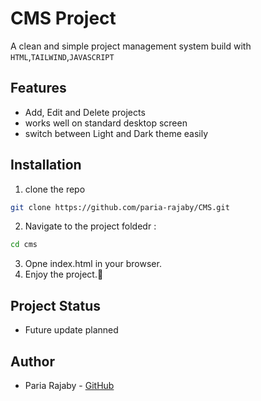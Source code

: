 # CMS Project

A clean and simple project management system build with `HTML`,`TAILWIND`,`JAVASCRIPT`

## Features

- Add, Edit and Delete projects
- works well on standard desktop screen
- switch between Light and Dark theme easily

## Installation

1. clone the repo

```bash
git clone https://github.com/paria-rajaby/CMS.git
```

2. Navigate to the project foldedr :

```bash
cd cms
```

3. Opne index.html in your browser.
4. Enjoy the project.🖤

## Project Status

- Future update planned

## Author

- Paria Rajaby -
  [GitHub](https://github.com/paria-rajaby)

